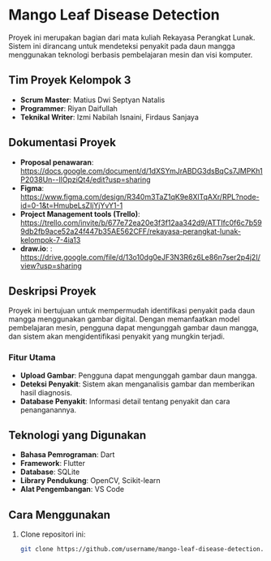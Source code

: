 # Mango Leaf Disease Detection

Proyek ini merupakan bagian dari mata kuliah Rekayasa Perangkat Lunak. Sistem ini dirancang untuk mendeteksi penyakit pada daun mangga menggunakan teknologi berbasis pembelajaran mesin dan visi komputer.

## Tim Proyek Kelompok 3
- **Scrum Master**: Matius Dwi Septyan Natalis
- **Programmer**: Riyan Daifullah
- **Teknikal Writer**: Izmi Nabilah Isnaini, Firdaus Sanjaya

## Dokumentasi Proyek
- **Proposal penawaran**: https://docs.google.com/document/d/1dXSYmJrABDG3dsBqCs7JMPKh1P2038Un--IlOpziQt4/edit?usp=sharing
- **Figma**: https://www.figma.com/design/R340m3TaZ1qK9e8XlTqAXr/RPL?node-id=0-1&t=HmubeLsZIjYjYvY1-1
- **Project Management tools (Trello)**: https://trello.com/invite/b/677e72ea20e3f3f12aa342d9/ATTIfc0f6c7b599db2fb9ace52a24f447b35AE562CFF/rekayasa-perangkat-lunak-kelompok-7-4ia13
- **draw.io**: : https://drive.google.com/file/d/13o10dg0eJF3N3R6z6Le86n7ser2p4j2I/view?usp=sharing

## Deskripsi Proyek
Proyek ini bertujuan untuk mempermudah identifikasi penyakit pada daun mangga menggunakan gambar digital. Dengan memanfaatkan model pembelajaran mesin, pengguna dapat mengunggah gambar daun mangga, dan sistem akan mengidentifikasi penyakit yang mungkin terjadi.

### Fitur Utama
- **Upload Gambar**: Pengguna dapat mengunggah gambar daun mangga.
- **Deteksi Penyakit**: Sistem akan menganalisis gambar dan memberikan hasil diagnosis.
- **Database Penyakit**: Informasi detail tentang penyakit dan cara penanganannya.

## Teknologi yang Digunakan
- **Bahasa Pemrograman**: Dart
- **Framework**: Flutter
- **Database**: SQLite
- **Library Pendukung**: OpenCV, Scikit-learn
- **Alat Pengembangan**: VS Code

## Cara Menggunakan
1. Clone repositori ini:
   ```bash
   git clone https://github.com/username/mango-leaf-disease-detection.git
